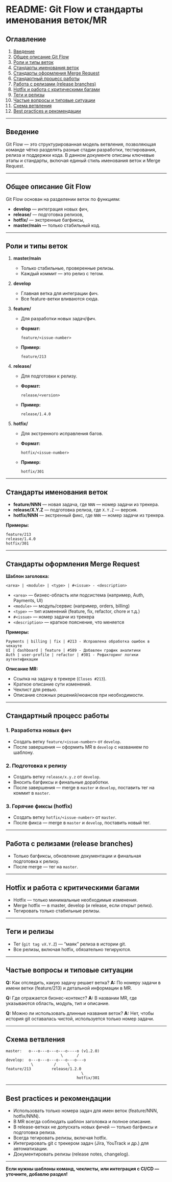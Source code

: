 # README: Git Flow и стандарты именования веток/MR

## Оглавление

1. [Введение](#введение)
2. [Общее описание Git Flow](#общее-описание-git-flow)
3. [Роли и типы веток](#роли-и-типы-веток)
4. [Стандарты именования веток](#стандарты-именования-веток)
5. [Стандарты оформления Merge Request](#стандарты-оформления-merge-request)
6. [Стандартный процесс работы](#стандартный-процесс-работы)
7. [Работа с релизами (release branches)](#работа-с-релизами-release-branches)
8. [Hotfix и работа с критическими багами](#hotfix-и-работа-с-критическими-багами)
9. [Теги и релизы](#теги-и-релизы)
10. [Частые вопросы и типовые ситуации](#частые-вопросы-и-типовые-ситуации)
11. [Схема ветвления](#схема-ветвления)
12. [Best practices и рекомендации](#best-practices-и-рекомендации)

---

## Введение

Git Flow — это структурированная модель ветвления, позволяющая команде чётко разделять разные стадии разработки, тестирования, релиза и поддержки кода. В данном документе описаны ключевые этапы и стандарты, включая единый стиль именования веток и Merge Request.

---

## Общее описание Git Flow

Git Flow основан на разделении веток по функциям:

* **develop** — интеграция новых фич,
* **release/** — подготовка релизов,
* **hotfix/** — экстренные багфиксы,
* **master/main** — только стабильный код.

---

## Роли и типы веток

1. **master/main**

    * Только стабильные, проверенные релизы.
    * Каждый коммит — это релиз с тегом.

2. **develop**

    * Главная ветка для интеграции фич.
    * Все feature-ветки вливаются сюда.

3. **feature/**

    * Для разработки новых задач/фич.
    * **Формат:**

      ```
      feature/<issue-number>
      ```
    * **Пример:**

      ```
      feature/213
      ```

4. **release/**

    * Для подготовки к релизу.
    * **Формат:**

      ```
      release/<version>
      ```
    * **Пример:**

      ```
      release/1.4.0
      ```

5. **hotfix/**

    * Для экстренного исправления багов.
    * **Формат:**

      ```
      hotfix/<issue-number>
      ```
    * **Пример:**

      ```
      hotfix/301
      ```

---

## Стандарты именования веток

* **feature/NNN** — новая задача, где `NNN` — номер задачи из трекера.
* **release/X.Y.Z** — подготовка релиза, где `X.Y.Z` — версия.
* **hotfix/NNN** — экстренный фикс, где `NNN` — номер задачи из трекера.

**Примеры:**

```
feature/213
release/1.4.0
hotfix/301
```

---

## Стандарты оформления Merge Request

**Шаблон заголовка:**

```
<area> | <module> | <type> | #<issue> - <description>
```

* `<area>` — бизнес-область или подсистема (например, Auth, Payments, UI)
* `<module>` — модуль/сервис (например, orders, billing)
* `<type>` — тип изменений (feature, fix, refactor, chore и т.д.)
* `#<issue>` — номер задачи из трекера
* `<description>` — краткое пояснение, что меняется

**Примеры:**

```
Payments | billing | fix | #213 - Исправлена обработка ошибок в чекауте
UI | dashboard | feature | #589 - Добавлен график аналитики
Auth | user-profile | refactor | #301 - Рефакторинг логики аутентификации
```

**Описание MR:**

* Ссылка на задачу в трекере (`Closes #213`).
* Краткое описание сути изменений.
* Чеклист для ревью.
* Описание сложных решений/нюансов при необходимости.

---

## Стандартный процесс работы

### 1. Разработка новых фич

* Создать ветку `feature/<issue-number>` от `develop`.
* После завершения — оформить MR в `develop` с названием по шаблону.

### 2. Подготовка к релизу

* Создать ветку `release/x.y.z` от `develop`.
* Вносить багфиксы и финальные доработки.
* После завершения — merge в `master` и `develop`, поставить тег на коммит в `master`.

### 3. Горячие фиксы (hotfix)

* Создать ветку `hotfix/<issue-number>` от `master`.
* После фикса — merge в `master` и `develop`, поставить новый тег.

---

## Работа с релизами (release branches)

* Только багфиксы, обновление документации и финальная подготовка к релизу.
* После merge — тег на `master`.

---

## Hotfix и работа с критическими багами

* Hotfix — только минимальные необходимые изменения.
* Merge hotfix — в master, develop (и release, если открыт релиз).
* Тегировать только стабильные релизы.

---

## Теги и релизы

* Тег (`git tag vX.Y.Z`) — “маяк” релиза в истории git.
* Все релизы, включая hotfix, обязательно тегируются.

---

## Частые вопросы и типовые ситуации

**Q:** Как отследить, какую задачу решает ветка?
**A:** По номеру задачи в имени ветки (feature/213) и детальной информации в MR.

**Q:** Где отражается бизнес-контекст?
**A:** В названии MR, где указываются область, модуль, тип и описание.

**Q:** Можно ли использовать длинные названия веток?
**A:** Нет, чтобы история git оставалась чистой, используется только номер задачи.

---

## Схема ветвления

```
master:   o---o---o---o---o----o (v1.2.0)
                        \      /
develop:  o---o---o---o---o---o---o
           \         /     \
feature/213         release/1.2.0
                                 \
                               hotfix/301
```

---

## Best practices и рекомендации

* Использовать только номера задач для имен веток (feature/NNN, hotfix/NNN).
* В MR всегда соблюдать шаблон заголовка и полное описание.
* В release-ветках не допускать новых фичей — только багфиксы и подготовка релиза.
* Всегда тегировать релизы, включая hotfix.
* Интегрировать git с трекером задач (Jira, YouTrack и др.) для автоматизации.
* Документировать релизы (release notes, changelog).

---

**Если нужны шаблоны команд, чеклисты, или интеграция с CI/CD — уточните, добавлю раздел!**
